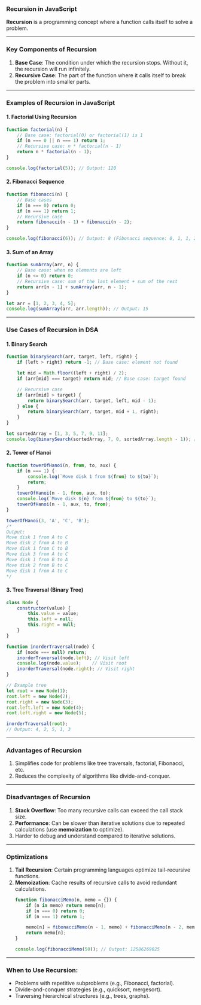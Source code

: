 ### Recursion in JavaScript

**Recursion** is a programming concept where a function calls itself to solve a problem. 

---

### **Key Components of Recursion**
1. **Base Case**: The condition under which the recursion stops. Without it, the recursion will run infinitely.
2. **Recursive Case**: The part of the function where it calls itself to break the problem into smaller parts.

---

### **Examples of Recursion in JavaScript**

#### 1. **Factorial Using Recursion**
```javascript
function factorial(n) {
    // Base case: factorial(0) or factorial(1) is 1
    if (n === 0 || n === 1) return 1;
    // Recursive case: n * factorial(n - 1)
    return n * factorial(n - 1);
}

console.log(factorial(5)); // Output: 120
```

#### 2. **Fibonacci Sequence**
```javascript
function fibonacci(n) {
    // Base cases
    if (n === 0) return 0;
    if (n === 1) return 1;
    // Recursive case
    return fibonacci(n - 1) + fibonacci(n - 2);
}

console.log(fibonacci(6)); // Output: 8 (Fibonacci sequence: 0, 1, 1, 2, 3, 5, 8)
```

#### 3. **Sum of an Array**
```javascript
function sumArray(arr, n) {
    // Base case: when no elements are left
    if (n <= 0) return 0;
    // Recursive case: sum of the last element + sum of the rest
    return arr[n - 1] + sumArray(arr, n - 1);
}

let arr = [1, 2, 3, 4, 5];
console.log(sumArray(arr, arr.length)); // Output: 15
```

---

### **Use Cases of Recursion in DSA**

#### 1. **Binary Search**
```javascript
function binarySearch(arr, target, left, right) {
    if (left > right) return -1; // Base case: element not found

    let mid = Math.floor((left + right) / 2);
    if (arr[mid] === target) return mid; // Base case: target found

    // Recursive case
    if (arr[mid] > target) {
        return binarySearch(arr, target, left, mid - 1);
    } else {
        return binarySearch(arr, target, mid + 1, right);
    }
}

let sortedArray = [1, 3, 5, 7, 9, 11];
console.log(binarySearch(sortedArray, 7, 0, sortedArray.length - 1)); // Output: 3
```

#### 2. **Tower of Hanoi**
```javascript
function towerOfHanoi(n, from, to, aux) {
    if (n === 1) {
        console.log(`Move disk 1 from ${from} to ${to}`);
        return;
    }
    towerOfHanoi(n - 1, from, aux, to);
    console.log(`Move disk ${n} from ${from} to ${to}`);
    towerOfHanoi(n - 1, aux, to, from);
}

towerOfHanoi(3, 'A', 'C', 'B');
/*
Output:
Move disk 1 from A to C
Move disk 2 from A to B
Move disk 1 from C to B
Move disk 3 from A to C
Move disk 1 from B to A
Move disk 2 from B to C
Move disk 1 from A to C
*/
```

#### 3. **Tree Traversal (Binary Tree)**
```javascript
class Node {
    constructor(value) {
        this.value = value;
        this.left = null;
        this.right = null;
    }
}

function inorderTraversal(node) {
    if (node === null) return;
    inorderTraversal(node.left); // Visit left
    console.log(node.value);    // Visit root
    inorderTraversal(node.right); // Visit right
}

// Example tree
let root = new Node(1);
root.left = new Node(2);
root.right = new Node(3);
root.left.left = new Node(4);
root.left.right = new Node(5);

inorderTraversal(root);
// Output: 4, 2, 5, 1, 3
```

---

### **Advantages of Recursion**
1. Simplifies code for problems like tree traversals, factorial, Fibonacci, etc.
2. Reduces the complexity of algorithms like divide-and-conquer.

---

### **Disadvantages of Recursion**
1. **Stack Overflow**: Too many recursive calls can exceed the call stack size.
2. **Performance**: Can be slower than iterative solutions due to repeated calculations (use **memoization** to optimize).
3. Harder to debug and understand compared to iterative solutions.

---

### **Optimizations**
1. **Tail Recursion**: Certain programming languages optimize tail-recursive functions.
2. **Memoization**: Cache results of recursive calls to avoid redundant calculations.
   ```javascript
   function fibonacciMemo(n, memo = {}) {
       if (n in memo) return memo[n];
       if (n === 0) return 0;
       if (n === 1) return 1;

       memo[n] = fibonacciMemo(n - 1, memo) + fibonacciMemo(n - 2, memo);
       return memo[n];
   }

   console.log(fibonacciMemo(50)); // Output: 12586269025
   ```

---

### When to Use Recursion:
- Problems with repetitive subproblems (e.g., Fibonacci, factorial).
- Divide-and-conquer strategies (e.g., quicksort, mergesort).
- Traversing hierarchical structures (e.g., trees, graphs).